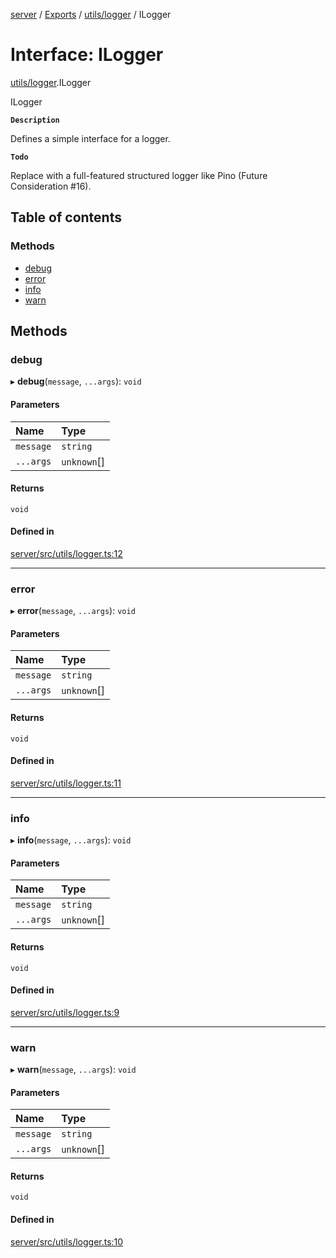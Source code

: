 [server](../README.md) / [Exports](../modules.md) / [utils/logger](../modules/utils_logger.md) / ILogger

# Interface: ILogger

[utils/logger](../modules/utils_logger.md).ILogger

ILogger

**`Description`**

Defines a simple interface for a logger.

**`Todo`**

Replace with a full-featured structured logger like Pino (Future Consideration #16).

## Table of contents

### Methods

- [debug](utils_logger.ILogger.md#debug)
- [error](utils_logger.ILogger.md#error)
- [info](utils_logger.ILogger.md#info)
- [warn](utils_logger.ILogger.md#warn)

## Methods

### debug

▸ **debug**(`message`, `...args`): `void`

#### Parameters

| Name | Type |
| :------ | :------ |
| `message` | `string` |
| `...args` | `unknown`[] |

#### Returns

`void`

#### Defined in

[server/src/utils/logger.ts:12](https://github.com/niklas-joh/french-learning-platform/blob/f88c80a984d39a715bd427891d156cc94cff3831/server/src/utils/logger.ts#L12)

___

### error

▸ **error**(`message`, `...args`): `void`

#### Parameters

| Name | Type |
| :------ | :------ |
| `message` | `string` |
| `...args` | `unknown`[] |

#### Returns

`void`

#### Defined in

[server/src/utils/logger.ts:11](https://github.com/niklas-joh/french-learning-platform/blob/f88c80a984d39a715bd427891d156cc94cff3831/server/src/utils/logger.ts#L11)

___

### info

▸ **info**(`message`, `...args`): `void`

#### Parameters

| Name | Type |
| :------ | :------ |
| `message` | `string` |
| `...args` | `unknown`[] |

#### Returns

`void`

#### Defined in

[server/src/utils/logger.ts:9](https://github.com/niklas-joh/french-learning-platform/blob/f88c80a984d39a715bd427891d156cc94cff3831/server/src/utils/logger.ts#L9)

___

### warn

▸ **warn**(`message`, `...args`): `void`

#### Parameters

| Name | Type |
| :------ | :------ |
| `message` | `string` |
| `...args` | `unknown`[] |

#### Returns

`void`

#### Defined in

[server/src/utils/logger.ts:10](https://github.com/niklas-joh/french-learning-platform/blob/f88c80a984d39a715bd427891d156cc94cff3831/server/src/utils/logger.ts#L10)
